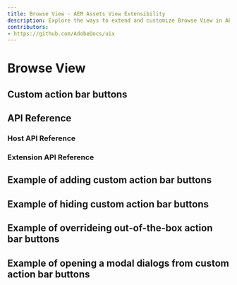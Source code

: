 ```yaml
---
title: Browse View - AEM Assets View Extensibility
description: Explore the ways to extend and customize Browse View in AEM Assets View
contributors:
- https://github.com/AdobeDocs/uix
---
```


# Browse View

## Custom action bar buttons


## API Reference

### Host API Reference

### Extension API Reference


## Example of adding custom action bar buttons


## Example of hiding custom action bar buttons


## Example of overrideing out-of-the-box action bar buttons


## Example of opening a modal dialogs from custom action bar buttons
